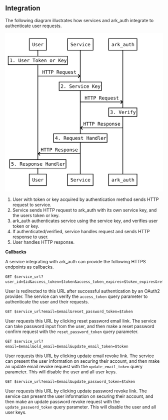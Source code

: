 ## Integration

The following diagram illustrates how services and ark_auth integrate to authenticate user requests.

![User request verification](manual/asset/integration.svg)

1. User with token or key acquired by authentication method sends HTTP request to service.
2. Service sends HTTP request to ark_auth with its own service key, and the users token or key.
3. ark_auth authenticates service using the service key, and verifies user token or key.
4. If authenticated/verified, service handles request and sends HTTP response to user.
5. User handles HTTP response.

**Callbacks**

A service integrating with ark_auth can provide the following HTTPS endpoints as callbacks.

```shell
GET $service_url?user_id=$id&access_token=$token&access_token_expires=$token_expires&refresh_token=$token&refresh_token_expires=$token_expires
```

User is redirected to this URL after successful authentication by an OAuth2 provider. The service can verify the `access_token` query parameter to authenticate the user and their requests.

```shell
GET $service_url?email=$email&reset_password_token=$token
```

User requests this URL by clicking reset password email link. The service can take password input from the user, and then make a reset password confirm request with the `reset_password_token` query parameter.

```shell
GET $service_url?email=$email&old_email=$email&update_email_token=$token
```

User requests this URL by clicking update email revoke link. The service can present the user information on securing their account, and then make an update email revoke request with the `update_email_token` query parameter. This will disable the user and all user keys.

```shell
GET $service_url?email=$email&update_password_token=$token
```

User requests this URL by clicking update password revoke link. The service can present the user information on securing their account, and then make an update password revoke request with the `update_password_token` query parameter. This will disable the user and all user keys.
